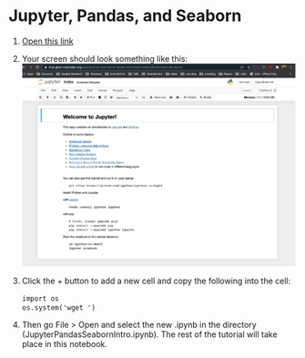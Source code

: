 # Jupyter, Pandas, and Seaborn
1. [Open this link](https://mybinder.org/v2/gh/ipython/ipython-in-depth/master?filepath=binder/Index.ipynb)
2. Your screen should look something like this:
    ![](figures/71ea6011.png)
    
3. Click the + button to add a new cell and copy the following into the cell:
    ```
    import os
    os.system('wget ')
    ```
   
4. Then go File > Open and select the new .ipynb in the directory (JupyterPandasSeabornIntro.ipynb). 
The rest of the tutorial will take place in this notebook.